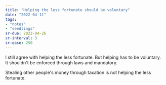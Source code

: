 ```yaml
---
title: "Helping the less fortunate should be voluntary"
date: "2022-04-11"
tags:
- "notes"
- "seedlings"
sr-due: 2023-04-26
sr-interval: 3
sr-ease: 250
---
```


I still agree with helping the less fortunate. But helping has to be voluntary. It shouldn't be enforced through laws and mandatory.

Stealing other people's money through taxation is not helping the less fortunate.